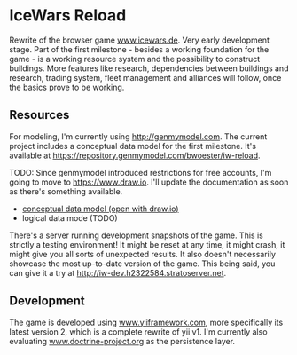 IceWars Reload
==============

Rewrite of the browser game www.icewars.de. Very early development stage. Part of the first milestone - besides a working foundation for the game - is a working resource system and the possibility to construct buildings. More features like research, dependencies between buildings and research, trading system, fleet management and alliances will follow, once the basics prove to be working.

Resources
---------

For modeling, I'm currently using http://genmymodel.com. The current project includes a conceptual data model for the first milestone. It's available at https://repository.genmymodel.com/bwoester/iw-reload.

TODO: Since genmymodel introduced restrictions for free accounts, I'm going to move to https://www.draw.io. I'll update the documentation as soon as there's something available.

- [conceptual data model (open with draw.io)](https://drive.google.com/open?id=0B_fvsE93Ci4dWDBlbEVJdWlCOE0&authuser=0)
- logical data mode (TODO)

There's a server running development snapshots of the game. This is strictly a testing environment! It might be reset at any time, it might crash, it might give you all sorts of unexpected results. It also doesn't necessarily showcase the most up-to-date version of the game. This being said, you can give it a try at http://iw-dev.h2322584.stratoserver.net.

Development
-----------

The game is developed using www.yiiframework.com, more specifically its latest version 2, which is a complete rewrite of yii v1. I'm currently also evaluating www.doctrine-project.org as the persistence layer.
